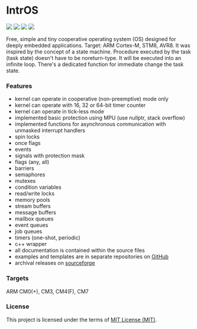 # IntrOS
  [![](https://img.shields.io/github/release/stateos/IntrOS.svg?style=for-the-badge)](https://github.com/stateos/IntrOS/releases)
  [![](https://img.shields.io/github/license/stateos/IntrOS.svg?style=for-the-badge)](https://opensource.org/licenses/MIT)
  [![](https://github.com/stateos/IntrOS/actions/workflows/test.yml/badge.svg)](https://github.com/stateos/IntrOS/actions/workflows/test.yml)
  [![](https://github.com/stateos/IntrOS/actions/workflows/example.yml/badge.svg)](https://github.com/stateos/IntrOS/actions/workflows/example.yml)

Free, simple and tiny cooperative operating system (OS) designed for deeply embedded applications.
Target: ARM Cortex-M, STM8, AVR8.
It was inspired by the concept of a state machine.
Procedure executed by the task (task state) doesn't have to be noreturn-type.
It will be executed into an infinite loop.
There's a dedicated function for immediate change the task state.

### Features

- kernel can operate in cooperative (non-preemptive) mode only
- kernel can operate with 16, 32 or 64-bit timer counter
- kernel can operate in tick-less mode
- implemented basic protection using MPU (use nullptr, stack overflow)
- implemented functions for asynchronous communication with unmasked interrupt handlers
- spin locks
- once flags
- events
- signals with protection mask
- flags (any, all)
- barriers
- semaphores
- mutexes
- condition variables
- read/write locks
- memory pools
- stream buffers
- message buffers
- mailbox queues
- event queues
- job queues
- timers (one-shot, periodic)
- c++ wrapper
- all documentation is contained within the source files
- examples and templates are in separate repositories on [GitHub](https://github.com/stateos)
- archival releases on [sourceforge](https://sourceforge.net/projects/intros.stateos.p)

### Targets

ARM CM0(+), CM3, CM4(F), CM7

### License

This project is licensed under the terms of [MIT License (MIT)](https://opensource.org/licenses/MIT).
